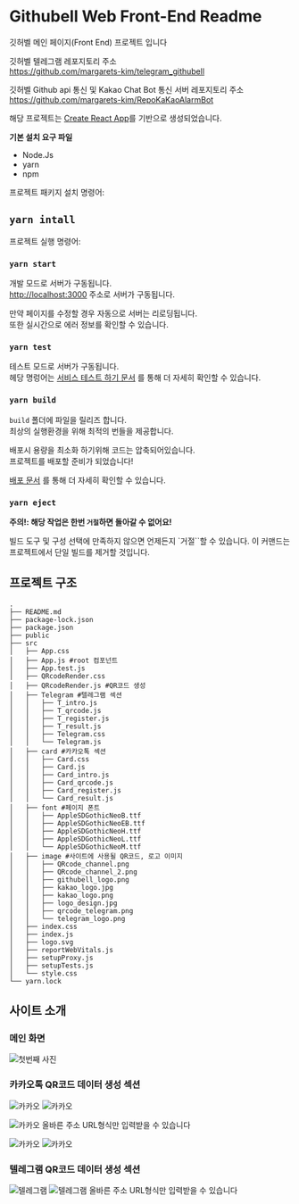 # Githubell Web Front-End Readme

깃허벨 메인 페이지(Front End) 프로젝트 입니다

깃허벨 텔레그램 레포지토리 주소\
https://github.com/margarets-kim/telegram_githubell

깃허벨 Github api 통신 및 Kakao Chat Bot 통신 서버 레포지토리 주소\
https://github.com/margarets-kim/RepoKaKaoAlarmBot

해당 프로젝트는 [Create React App](https://github.com/facebook/create-react-app)를 기반으로 생성되었습니다.

**기본 설치 요구 파일**

- Node.Js
- yarn
- npm

프로젝트 패키지 설치 명령어:

## `yarn intall`

프로젝트 실행 명령어:

### `yarn start`

개발 모드로 서버가 구동됩니다.\
[http://localhost:3000](http://localhost:3000) 주소로 서버가 구동됩니다.

만약 페이지를 수정할 경우 자동으로 서버는 리로딩됩니다.\
또한 실시간으로 에러 정보를 확인할 수 있습니다.

### `yarn test`

테스트 모드로 서버가 구동됩니다.\
헤당 명렁어는 [서비스 테스트 하기 문서](https://facebook.github.io/create-react-app/docs/running-tests) 를 통해 더 자세히 확인할 수 있습니다.

### `yarn build`

`build` 폴더에 파일을 릴리즈 합니다.\
최상의 실행환경을 위해 최적의 번들을 제공합니다.

배포시 용량을 최소화 하기위해 코드는 압축되어있습니다.\
프로젝트를 배포할 준비가 되었습니다!

[배포 문서](https://facebook.github.io/create-react-app/docs/deployment) 를 통해 더 자세히 확인할 수 있습니다.

### `yarn eject`

**주의!: 해당 작업은 한번 `거절`하면 돌아갈 수 없어요!**

빌드 도구 및 구성 선택에 만족하지 않으면 언제든지 `거절``할 수 있습니다. 이 커맨드는 프로젝트에서 단일 빌드를 제거할 것입니다.

## 프로젝트 구조

```
.
├── README.md
├── package-lock.json
├── package.json
├── public
├── src
│   ├── App.css
│   ├── App.js #root 컴포넌트
│   ├── App.test.js
│   ├── QRcodeRender.css
│   ├── QRcodeRender.js #QR코드 생성
│   ├── Telegram #텔레그램 섹션
│   │   ├── T_intro.js
│   │   ├── T_qrcode.js
│   │   ├── T_register.js
│   │   ├── T_result.js
│   │   ├── Telegram.css
│   │   └── Telegram.js
│   ├── card #카카오톡 섹션
│   │   ├── Card.css
│   │   ├── Card.js
│   │   ├── Card_intro.js
│   │   ├── Card_qrcode.js
│   │   ├── Card_register.js
│   │   └── Card_result.js
│   ├── font #페이지 폰트
│   │   ├── AppleSDGothicNeoB.ttf
│   │   ├── AppleSDGothicNeoEB.ttf
│   │   ├── AppleSDGothicNeoH.ttf
│   │   ├── AppleSDGothicNeoL.ttf
│   │   └── AppleSDGothicNeoM.ttf
│   ├── image #사이트에 사용될 QR코드, 로고 이미지
│   │   ├── QRcode_channel.png
│   │   ├── QRcode_channel_2.png
│   │   ├── githubell_logo.png
│   │   ├── kakao_logo.jpg
│   │   ├── kakao_logo.png
│   │   ├── logo_design.jpg
│   │   ├── qrcode_telegram.png
│   │   └── telegram_logo.png
│   ├── index.css
│   ├── index.js
│   ├── logo.svg
│   ├── reportWebVitals.js
│   ├── setupProxy.js
│   ├── setupTests.js
│   └── style.css
└── yarn.lock
```

## 사이트 소개

### 메인 화면

![첫번째 사진](./markdown_img/web-main.png)

### 카카오톡 QR코드 데이터 생성 섹션

![카카오](./markdown_img/web_k_0.png)
![카카오](./markdown_img/web_k_1.png)

![카카오](./markdown_img/web_k_2_error.png)
올바른 주소 URL형식만 입력받을 수 있습니다

![카카오](./markdown_img/web_k_3.png)
![카카오](./markdown_img/web_k_4.png)

### 텔레그램 QR코드 데이터 생성 섹션

![텔레그램](./markdown_img/web_t_1.png)
![텔레그램](./markdown_img/web_t_3.png)
올바른 주소 URL형식만 입력받을 수 있습니다
